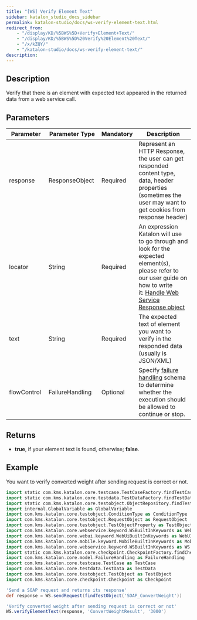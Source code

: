 ```yaml
---
title: "[WS] Verify Element Text" 
sidebar: katalon_studio_docs_sidebar
permalink: katalon-studio/docs/ws-verify-element-text.html 
redirect_from:
    - "/display/KD/%5BWS%5D+Verify+Element+Text/"
    - "/display/KD/%5BWS%5D%20Verify%20Element%20Text/"
    - "/x/kZQY/"
    - "/katalon-studio/docs/ws-verify-element-text/"
description: 
---
```

Description
-----------

Verify that there is an element with expected text appeared in the returned data from a web service call.

Parameters 
-----------

| Parameter | Parameter Type | Mandatory | Description |
| --- | --- | --- | --- |
| response  | ResponseObject  | Required | Represent an HTTP Response, the user can get responded content type, data, header properties (sometimes the user may want to get cookies from response header) |
| locator  | String  | Required | An expression Katalon will use to go through and look for the expected element(s), please refer to our user guide on how to write it: [Handle Web Service Response object](#) |
| text  | String  | Required | The expected text of element you want to verify in the responded data (usually is JSON/XML) |
| flowControl  | FailureHandling  | Optional | Specify [failure handling](/x/qAAM) schema to determine whether the execution should be allowed to continue or stop. |

Returns
-------

*   **true**, if your element text is found, otherwise; **false**.

Example
-------

You want to verify converted weight after sending request is correct or not.

```groovy
import static com.kms.katalon.core.testcase.TestCaseFactory.findTestCase
import static com.kms.katalon.core.testdata.TestDataFactory.findTestData
import static com.kms.katalon.core.testobject.ObjectRepository.findTestObject
import internal.GlobalVariable as GlobalVariable
import com.kms.katalon.core.testobject.ConditionType as ConditionType
import com.kms.katalon.core.testobject.RequestObject as RequestObject
import com.kms.katalon.core.testobject.TestObjectProperty as TestObjectProperty
import com.kms.katalon.core.webservice.keyword.WSBuiltInKeywords as WebAPI
import com.kms.katalon.core.webui.keyword.WebUiBuiltInKeywords as WebUI
import com.kms.katalon.core.mobile.keyword.MobileBuiltInKeywords as Mobile
import com.kms.katalon.core.webservice.keyword.WSBuiltInKeywords as WS
import static com.kms.katalon.core.checkpoint.CheckpointFactory.findCheckpoint
import com.kms.katalon.core.model.FailureHandling as FailureHandling
import com.kms.katalon.core.testcase.TestCase as TestCase
import com.kms.katalon.core.testdata.TestData as TestData
import com.kms.katalon.core.testobject.TestObject as TestObject
import com.kms.katalon.core.checkpoint.Checkpoint as Checkpoint

'Send a SOAP request and returns its response'
def response = WS.sendRequest(findTestObject('SOAP_ConvertWeight'))

'Verify converted weight after sending request is correct or not'
WS.verifyElementText(response, 'ConvertWeightResult', '3000')
```